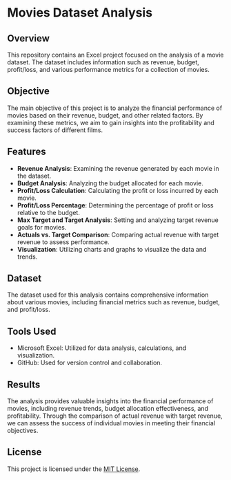 # Movies Dataset Analysis

## Overview
This repository contains an Excel project focused on the analysis of a movie dataset. The dataset includes information such as revenue, budget, profit/loss, and various performance metrics for a collection of movies.

## Objective
The main objective of this project is to analyze the financial performance of movies based on their revenue, budget, and other related factors. By examining these metrics, we aim to gain insights into the profitability and success factors of different films.

## Features
- **Revenue Analysis**: Examining the revenue generated by each movie in the dataset.
- **Budget Analysis**: Analyzing the budget allocated for each movie.
- **Profit/Loss Calculation**: Calculating the profit or loss incurred by each movie.
- **Profit/Loss Percentage**: Determining the percentage of profit or loss relative to the budget.
- **Max Target and Target Analysis**: Setting and analyzing target revenue goals for movies.
- **Actuals vs. Target Comparison**: Comparing actual revenue with target revenue to assess performance.
- **Visualization**: Utilizing charts and graphs to visualize the data and trends.

## Dataset
The dataset used for this analysis contains comprehensive information about various movies, including financial metrics such as revenue, budget, and profit/loss.

## Tools Used
- Microsoft Excel: Utilized for data analysis, calculations, and visualization.
- GitHub: Used for version control and collaboration.

## Results
The analysis provides valuable insights into the financial performance of movies, including revenue trends, budget allocation effectiveness, and profitability. Through the comparison of actual revenue with target revenue, we can assess the success of individual movies in meeting their financial objectives.

## License
This project is licensed under the [MIT License](LICENSE).

